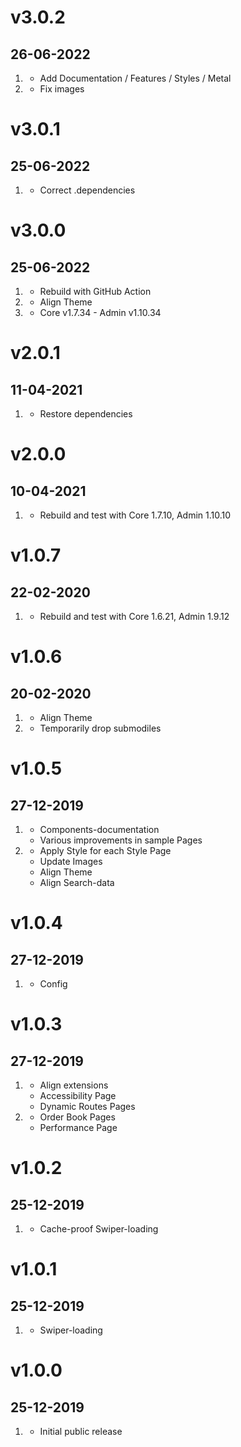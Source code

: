 # v3.0.2
## 26-06-2022

1. [](#new)
    * Add Documentation / Features / Styles / Metal
2. [](#bugfix)
    * Fix images

# v3.0.1
## 25-06-2022

1. [](#bugfix)
    * Correct .dependencies

# v3.0.0
## 25-06-2022

1. [](#new)
    * Rebuild with GitHub Action
2. [](#improved)
    * Align Theme
3. [](#tested)
    * Core v1.7.34 - Admin v1.10.34

# v2.0.1
## 11-04-2021

1. [](#bugfix)
    * Restore dependencies

# v2.0.0
## 10-04-2021

1. [](#new)
    * Rebuild and test with Core 1.7.10, Admin 1.10.10

# v1.0.7
## 22-02-2020

1. [](#new)
    * Rebuild and test with Core 1.6.21, Admin 1.9.12

# v1.0.6
##  20-02-2020

1. [](#improved)
    * Align Theme
2. [](#new)
    * Temporarily drop submodiles

# v1.0.5
##  27-12-2019

1. [](#new)
    * Components-documentation
    * Various improvements in sample Pages
2. [](#improved)
    * Apply Style for each Style Page
    * Update Images
    * Align Theme
    * Align Search-data

# v1.0.4
##  27-12-2019

1. [](#bugfix)
    * Config

# v1.0.3
##  27-12-2019

1. [](#new)
    * Align extensions
    * Accessibility Page
    * Dynamic Routes Pages
2. [](#improved)
    * Order Book Pages
    * Performance Page

# v1.0.2
##  25-12-2019

1. [](#improved)
    * Cache-proof Swiper-loading

# v1.0.1
##  25-12-2019

1. [](#improved)
    * Swiper-loading

# v1.0.0
##  25-12-2019

1. [](#new)
    * Initial public release
